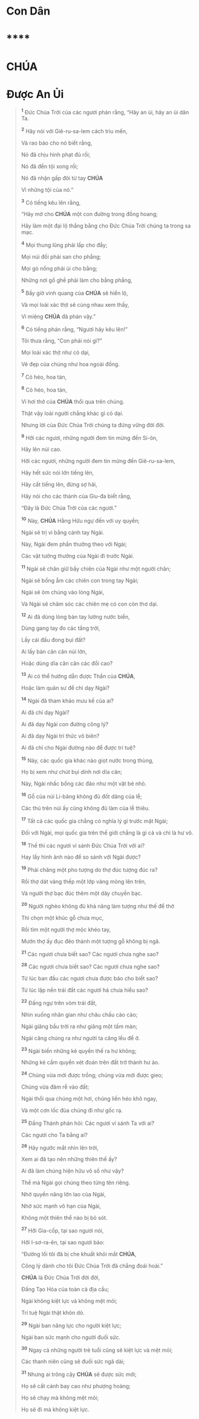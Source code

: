 # Con Dân

# ****

# CHÚA

# Được An Ủi

> <sup><b>1</b></sup> Đức Chúa Trời của các ngươi phán rằng, “Hãy an ủi, hãy an ủi dân Ta.
>
> <sup><b>2</b></sup> Hãy nói với Giê-ru-sa-lem cách trìu mến,
>
> Và rao báo cho nó biết rằng,
>
> Nó đã chịu hình phạt đủ rồi;
>
> Nó đã đền tội xong rồi;
>
> Nó đã nhận gấp đôi từ tay **CHÚA**
>
> Vì những tội của nó.”
>
> <sup><b>3</b></sup> Có tiếng kêu lên rằng,
>
> “Hãy mở cho **CHÚA** một con đường trong đồng hoang;
>
> Hãy làm một đại lộ thẳng bằng cho Đức Chúa Trời chúng ta trong sa mạc.
>
> <sup><b>4</b></sup> Mọi thung lũng phải lấp cho đầy;
>
> Mọi núi đồi phải san cho phẳng;
>
> Mọi gò nổng phải ủi cho bằng;
>
> Những nơi gồ ghề phải làm cho bằng phẳng,
>
> <sup><b>5</b></sup> Bấy giờ vinh quang của **CHÚA** sẽ hiển lộ,
>
> Và mọi loài xác thịt sẽ cùng nhau xem thấy,
>
> Vì miệng **CHÚA** đã phán vậy.”
>
> <sup><b>6</b></sup> Có tiếng phán rằng, “Ngươi hãy kêu lên!”
>
> Tôi thưa rằng, “Con phải nói gì?”
>
> Mọi loài xác thịt như cỏ dại,
>
> Vẻ đẹp của chúng như hoa ngoài đồng.
>
> <sup><b>7</b></sup> Cỏ héo, hoa tàn,
> 
> <sup><b>8</b></sup> Cỏ héo, hoa tàn,
>
> Vì hơi thở của **CHÚA** thổi qua trên chúng.
>
> Thật vậy loài người chẳng khác gì cỏ dại.
>
> Nhưng lời của Đức Chúa Trời chúng ta đứng vững đời đời.
>
> <sup><b>9</b></sup> Hỡi các ngươi, những người đem tin mừng đến Si-ôn,
>
> Hãy lên núi cao.
>
> Hỡi các ngươi, những người đem tin mừng đến Giê-ru-sa-lem,
>
> Hãy hết sức nói lớn tiếng lên,
>
> Hãy cất tiếng lên, đừng sợ hãi,
>
> Hãy nói cho các thành của Giu-đa biết rằng,
>
> “Đây là Đức Chúa Trời của các ngươi.”
>
> <sup><b>10</b></sup> Này, **CHÚA** Hằng Hữu ngự đến với uy quyền;
>
> Ngài sẽ trị vì bằng cánh tay Ngài.
>
> Này, Ngài đem phần thưởng theo với Ngài;
>
> Các vật tưởng thưởng của Ngài đi trước Ngài.
>
> <sup><b>11</b></sup> Ngài sẽ chăn giữ bầy chiên của Ngài như một người chăn;
>
> Ngài sẽ bồng ẵm các chiên con trong tay Ngài;
>
> Ngài sẽ ôm chúng vào lòng Ngài,
>
> Và Ngài sẽ chăm sóc các chiên mẹ có con còn thơ dại.
>
> <sup><b>12</b></sup> Ai đã dùng lòng bàn tay lường nước biển,
>
> Dùng gang tay đo các tầng trời,
>
> Lấy cái đấu đong bụi đất?
>
> Ai lấy bàn cân cân núi lớn,
>
> Hoặc dùng dĩa cân cân các đồi cao?
>
> <sup><b>13</b></sup> Ai có thể hướng dẫn được Thần của **CHÚA**,
>
> Hoặc làm quân sư để chỉ dạy Ngài?
>
> <sup><b>14</b></sup> Ngài đã tham khảo mưu kế của ai?
>
> Ai đã chỉ dạy Ngài?
>
> Ai đã dạy Ngài con đường công lý?
>
> Ai đã dạy Ngài tri thức vô biên?
>
> Ai đã chỉ cho Ngài đường nào để được trí tuệ?
>
> <sup><b>15</b></sup> Này, các quốc gia khác nào giọt nước trong thùng,
>
> Họ bị xem như chút bụi dính nơi dĩa cân;
>
> Này, Ngài nhấc bổng các đảo như một vật bé nhỏ.
>
> <sup><b>16</b></sup> Gỗ của núi Li-băng không đủ đốt dâng của lễ;
>
> Các thú trên núi ấy cũng không đủ làm của lễ thiêu.
>
> <sup><b>17</b></sup> Tất cả các quốc gia chẳng có nghĩa lý gì trước mặt Ngài;
>
> Đối với Ngài, mọi quốc gia trên thế giới chẳng là gì cả và chỉ là hư vô.
>
> <sup><b>18</b></sup> Thế thì các ngươi ví sánh Đức Chúa Trời với ai?
>
> Hay lấy hình ảnh nào để so sánh với Ngài được?
>
> <sup><b>19</b></sup> Phải chăng một pho tượng do thợ đúc tượng đúc ra?
>
> Rồi thợ dát vàng thếp một lớp vàng mỏng lên trên,
>
> Và người thợ bạc đúc thêm một dây chuyền bạc.
>
> <sup><b>20</b></sup> Người nghèo không đủ khả năng làm tượng như thế để thờ
>
> Thì chọn một khúc gỗ chưa mục,
>
> Rồi tìm một người thợ mộc khéo tay,
>
> Mướn thợ ấy đục đẽo thành một tượng gỗ không bị ngã.
>
> <sup><b>21</b></sup> Các ngươi chưa biết sao? Các ngươi chưa nghe sao?
> 
> <sup><b>28</b></sup> Các ngươi chưa biết sao? Các ngươi chưa nghe sao?
>
> Từ lúc ban đầu các ngươi chưa được bảo cho biết sao?
>
> Từ lúc lập nền trái đất các ngươi há chưa hiểu sao?
>
> <sup><b>22</b></sup> Đấng ngự trên vòm trái đất,
>
> Nhìn xuống nhân gian như châu chấu cào cào;
>
> Ngài giăng bầu trời ra như giăng một tấm màn;
>
> Ngài căng chúng ra như người ta căng lều để ở.
>
> <sup><b>23</b></sup> Ngài biến những kẻ quyền thế ra hư không;
>
> Những kẻ cầm quyền xét đoán trên đất trở thành hư ảo.
>
> <sup><b>24</b></sup> Chúng vừa mới được trồng; chúng vừa mới được gieo;
>
> Chúng vừa đâm rễ vào đất;
>
> Ngài thổi qua chúng một hơi, chúng liền héo khô ngay,
>
> Và một cơn lốc đùa chúng đi như gốc rạ.
>
> <sup><b>25</b></sup> Đấng Thánh phán hỏi: Các ngươi ví sánh Ta với ai?
>
> Các ngươi cho Ta bằng ai?
>
> <sup><b>26</b></sup> Hãy ngước mắt nhìn lên trời,
>
> Xem ai đã tạo nên những thiên thể ấy?
>
> Ai đã làm chúng hiện hữu vô số như vậy?
>
> Thế mà Ngài gọi chúng theo từng tên riêng.
>
> Nhờ quyền năng lớn lao của Ngài,
>
> Nhờ sức mạnh vô hạn của Ngài,
>
> Không một thiên thể nào bị bỏ sót.
>
> <sup><b>27</b></sup> Hỡi Gia-cốp, tại sao ngươi nói,
>
> Hỡi I-sơ-ra-ên, tại sao ngươi bảo:
>
> “Đường lối tôi đã bị che khuất khỏi mắt **CHÚA**,
>
> Công lý dành cho tôi Đức Chúa Trời đã chẳng đoái hoài.”
>
> **CHÚA** là Đức Chúa Trời đời đời,
>
> Đấng Tạo Hóa của toàn cả địa cầu;
>
> Ngài không kiệt lực và không mệt mỏi;
>
> Trí tuệ Ngài thật khôn dò.
>
> <sup><b>29</b></sup> Ngài ban năng lực cho người kiệt lực;
>
> Ngài ban sức mạnh cho người đuối sức.
>
> <sup><b>30</b></sup> Ngay cả những người trẻ tuổi cũng sẽ kiệt lực và mệt mỏi;
>
> Các thanh niên cũng sẽ đuối sức ngã dài;
>
> <sup><b>31</b></sup> Nhưng ai trông cậy **CHÚA** sẽ được sức mới;
>
> Họ sẽ cất cánh bay cao như phượng hoàng;
>
> Họ sẽ chạy mà không mệt mỏi;
>
> Họ sẽ đi mà không kiệt lực.